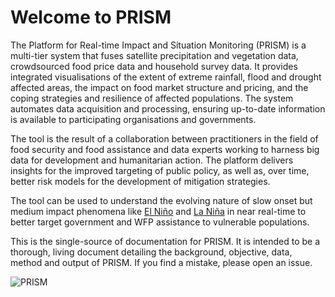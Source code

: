 # Welcome to PRISM

The Platform for Real-time Impact and Situation Monitoring (PRISM) is a multi-tier system that fuses satellite precipitation and vegetation data, crowdsourced food price data and household survey data. It provides integrated visualisations of the extent of extreme rainfall, flood and drought affected areas, the impact on food market structure and pricing, and the coping strategies and resilience of affected populations. The system automates data acquisition and processing, ensuring up-to-date information is available to participating organisations and governments.

The tool is the result of a collaboration between practitioners in the field of food security and food assistance and data experts working to harness big data for development and humanitarian action. The platform delivers insights for the improved targeting of public policy, as well as, over time, better risk models for the development of mitigation strategies.

The tool can be used to understand the evolving nature of slow onset but medium impact phenomena like [El Niño](https://en.wikipedia.org/wiki/El_Niño) and [La Niña](https://en.wikipedia.org/wiki/La_Niña) in near real-time to better target government and WFP assistance to vulnerable populations.

This is the single-source of documentation for PRISM. It is intended to be a thorough, living document detailing the background, objective, data, method and output of PRISM. If you find a mistake, please open an issue.

![PRISM](../img/prism.png)